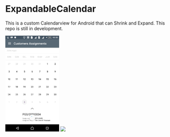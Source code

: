 # ExpandableCalendar

This is a custom Calendarview for Android that can Shrink and Expand.
This repo is still in development.

<img src="https://github.com/talazoft/ExpandableCalendar/blob/master/Screenshot_20160503-103312.png" height="300px"/>
<img src="https://github.com/talazoft/ExpandableCalendar/blob/master/Screenshot_20160503-103356" height="300px"/>
